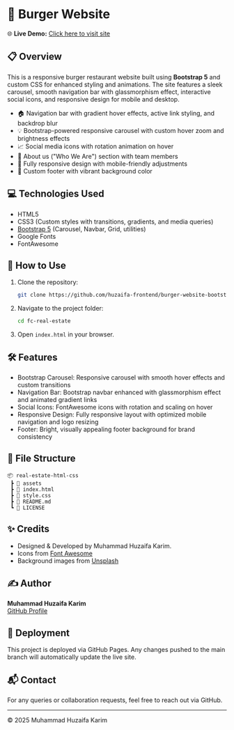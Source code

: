 # 🍔 Burger Website

🌐 **Live Demo:** [Click here to visit site](https://huzaifa-frontend.github.io/burger-website-bootstrap/)

## 📋 Overview

This is a responsive burger restaurant website built using **Bootstrap 5** and custom CSS for enhanced styling and animations. The site features a sleek carousel, smooth navigation bar with glassmorphism effect, interactive social icons, and responsive design for mobile and desktop.

- 🏠 Navigation bar with gradient hover effects, active link styling, and backdrop blur
- 💡 Bootstrap-powered responsive carousel with custom hover zoom and brightness effects
- 📈 Social media icons with rotation animation on hover
- 👥 About us ("Who We Are") section with team members
- 💼 Fully responsive design with mobile-friendly adjustments
- 👣 Custom footer with vibrant background color

## 💻 Technologies Used

- HTML5
- CSS3 (Custom styles with transitions, gradients, and media queries)
- [Bootstrap 5](https://getbootstrap.com/) (Carousel, Navbar, Grid, utilities)
- Google Fonts
- FontAwesome

## 🚀 How to Use

1. Clone the repository:
   ```bash
   git clone https://github.com/huzaifa-frontend/burger-website-bootstrap.git
   ```
2. Navigate to the project folder:
   ```bash
   cd fc-real-estate
   ```
3. Open `index.html` in your browser.

## 🛠️ Features

- Bootstrap Carousel: Responsive carousel with smooth hover effects and custom transitions
- Navigation Bar: Bootstrap navbar enhanced with glassmorphism effect and animated gradient links
- Social Icons: FontAwesome icons with rotation and scaling on hover
- Responsive Design: Fully responsive layout with optimized mobile navigation and logo resizing
- Footer: Bright, visually appealing footer background for brand consistency

## 📁 File Structure

```
📦 real-estate-html-css
 ┣ 📂 assets
 ┣ 📄 index.html
 ┣ 📄 style.css
 ┣ 📄 README.md
 ┗ 📄 LICENSE
```

## ✨ Credits

- Designed & Developed by Muhammad Huzaifa Karim.
- Icons from [Font Awesome](https://fontawesome.com/)
- Background images from [Unsplash](https://unsplash.com/)

## ✍️ Author

**Muhammad Huzaifa Karim**  
[GitHub Profile](https://github.com/huzaifakarim1)

## 🔄 Deployment

This project is deployed via GitHub Pages. Any changes pushed to the main branch will automatically update the live site.

## 📬 Contact

For any queries or collaboration requests, feel free to reach out via GitHub.

---

© 2025 Muhammad Huzaifa Karim
